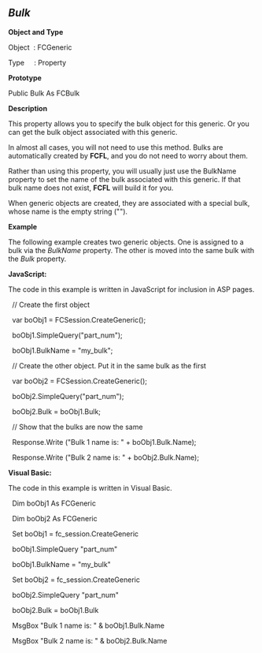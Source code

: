_Bulk_
------

**Object and Type**

Object  : FCGeneric

Type     : Property

**Prototype**

Public Bulk As FCBulk

**Description**

This property allows you to specify the bulk object for this generic. Or you can get the bulk object associated with this generic.

In almost all cases, you will not need to use this method. Bulks are automatically created by **FCFL**, and you do not need to worry about them.

Rather than using this property, you will usually just use the BulkName property to set the name of the bulk associated with this generic. If that bulk name does not exist, **FCFL** will build it for you.

When generic objects are created, they are associated with a special bulk, whose name is the empty string ("").

**Example**

The following example creates two generic objects. One is assigned to a bulk via the _BulkName_ property. The other is moved into the same bulk with the _Bulk_ property.

**JavaScript:**

The code in this example is written in JavaScript for inclusion in ASP pages.

  // Create the first object

  var boObj1 = FCSession.CreateGeneric();

  boObj1.SimpleQuery("part_num");

  boObj1.BulkName = "my_bulk";

  // Create the other object. Put it in the same bulk as the first

  var boObj2 = FCSession.CreateGeneric();

  boObj2.SimpleQuery("part_num");

  boObj2.Bulk = boObj1.Bulk;

  // Show that the bulks are now the same

  Response.Write ("Bulk 1 name is: " + boObj1.Bulk.Name); 

  Response.Write ("Bulk 2 name is: " + boObj2.Bulk.Name);

**Visual Basic:**

The code in this example is written in Visual Basic.

  Dim boObj1 As FCGeneric

  Dim boObj2 As FCGeneric

  Set boObj1 = fc_session.CreateGeneric

  boObj1.SimpleQuery "part_num"

  boObj1.BulkName = "my_bulk"

  Set boObj2 = fc_session.CreateGeneric

  boObj2.SimpleQuery "part_num"

  boObj2.Bulk = boObj1.Bulk

  MsgBox "Bulk 1 name is: " & boObj1.Bulk.Name

  MsgBox "Bulk 2 name is: " & boObj2.Bulk.Name